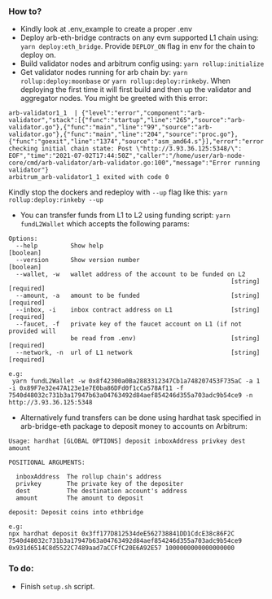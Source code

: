 ### How to? 


- Kindly look at .env_example to create a proper .env 
- Deploy arb-eth-bridge contracts on any evm supported L1 chain using: `yarn deploy:eth_bridge`. Provide `DEPLOY_ON` flag in env for the chain to deploy on.
- Build validator nodes and arbitrum config using: `yarn rollup:initialize`
- Get validator nodes running for arb chain by: `yarn rollup:deploy:moonbase` or `yarn rollup:deploy:rinkeby`. When deploying the first time it will first build and then up the validator and aggregator nodes. You might be greeted with this error: 
```
arb-validator1_1  | {"level":"error","component":"arb-validator","stack":[{"func":"startup","line":"265","source":"arb-validator.go"},{"func":"main","line":"99","source":"arb-validator.go"},{"func":"main","line":"204","source":"proc.go"},{"func":"goexit","line":"1374","source":"asm_amd64.s"}],"error":"error checking initial chain state: Post \"http://3.93.36.125:5348/\": EOF","time":"2021-07-02T17:44:50Z","caller":"/home/user/arb-node-core/cmd/arb-validator/arb-validator.go:100","message":"Error running validator"}
arbitrum_arb-validator1_1 exited with code 0
```
Kindly stop the dockers and redeploy with `--up` flag like this: `yarn rollup:deploy:rinkeby --up` 

- You can transfer funds from L1 to L2 using funding script: `yarn fundL2Wallet` which accepts the following params:

```
Options:
  --help         Show help                                             [boolean]
  --version      Show version number                                   [boolean]
  --wallet, -w   wallet address of the account to be funded on L2
                                                             [string] [required]
  --amount, -a   amount to be funded                         [string] [required]
  --inbox, -i    inbox contract address on L1                [string] [required]
  --faucet, -f   private key of the faucet account on L1 (if not provided will
                 be read from .env)                          [string] [required]
  --network, -n  url of L1 network                           [string] [required]

e.g:
 yarn fundL2Wallet -w 0x8f42300a0Ba2883312347Cb1a748207453F735aC -a 1 -i 0x89F7e32e47A123e1e7E0ba86DFd0f1cCa578Af11 -f 7540d48032c731b3a17947b63a04763492d84aef854246d355a703adc9b54ce9 -n http://3.93.36.125:5348
```


- Alternatively fund transfers can be done using hardhat task specified in arb-bridge-eth package to deposit money to accounts on Arbitrum:
```
Usage: hardhat [GLOBAL OPTIONS] deposit inboxAddress privkey dest amount

POSITIONAL ARGUMENTS:

  inboxAddress  The rollup chain's address 
  privkey       The private key of the depositer 
  dest          The destination account's address 
  amount        The amount to deposit 

deposit: Deposit coins into ethbridge

e.g:
npx hardhat deposit 0x3ff177D812534deE562738841DD1CdcE38c86F2C 7540d48032c731b3a17947b63a04763492d84aef854246d355a703adc9b54ce9 0x931d6514C8d5522C7489aad7aCCFfC20E6A92E57 1000000000000000000 
```

### To do:
- Finish `setup.sh` script.
